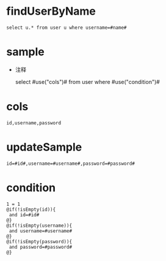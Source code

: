 findUserByName
==============
    select u.* from user u where username=#name#

sample
===
* 注释

	select #use("cols")# from user  where  #use("condition")#

cols
===
	id,username,password

updateSample
===
	
	id=#id#,username=#username#,password=#password#

condition
===

	1 = 1  
	@if(!isEmpty(id)){
	 and id=#id#
	@}
	@if(!isEmpty(username)){
	 and username=#username#
	@}
	@if(!isEmpty(password)){
	 and password=#password#
	@}
	
	